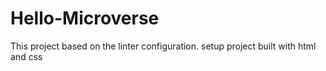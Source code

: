 # Hello-Microverse
This project based on the linter configuration. setup project built with html and css
